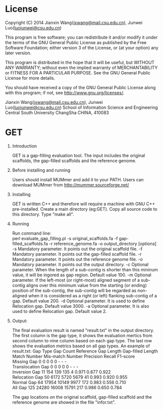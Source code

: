 License
=========

Copyright (C) 2014 Jianxin Wang(jxwang@mail.csu.edu.cn), Junwei Luo(luojunwei@csu.edu.cn)

This program is free software; you can redistribute it and/or
modify it under the terms of the GNU General Public License
as published by the Free Software Foundation; either version 3
of the License, or (at your option) any later version.

This program is distributed in the hope that it will be useful,
but WITHOUT ANY WARRANTY; without even the implied warranty of
MERCHANTABILITY or FITNESS FOR A PARTICULAR PURPOSE.  See the
GNU General Public License for more details.

You should have received a copy of the GNU General Public License
along with this program; if not, see <http://www.gnu.org/licenses/>.

Jianxin Wang(jxwang@mail.csu.edu.cn), Junwei Luo(luojunwei@csu.edu.cn)
School of Information Science and Engineering
Central South University
ChangSha
CHINA, 410083


GET
=================
1) Introduction

	GET is a gap-filling evaluation tool.
	The input includes the original scaffolds, the gap-filled scaffolds and the reference genome. 

2) Before installing and running
	
	Users should install MUMmer and add it to your PATH. 
	Users can download MUMmer from http://mummer.sourceforge.net/

3) Installing

	GET is written C++ and therefore will require a machine with GNU C++ pre-installed.
	Create a main directory (eg:GET). Copy all source code to this directory.
	Type "make all".

4) Running

	Run command line:  
	perl evaluate_gap_filling.pl -s original_scaffolds.fa -f gap-filled_scaffolds.fa -r reference_genome.fa -o output_directory [options]
	-s <scaffold file>
		Mandatory parameter. It points out the original scaffold file.
	-f <gap-filled scaffold file>
		Mandatory parameter. It points out the gap-filled scaffold file.
	-r <reference genome file>
		Mandatory parameter. It points out the reference genome file.
	-o <output directory>
		Mandatory parameter. It points out the output directory.
	-c <mininum contig length>
		Optional parameter. When the length of a sub-contig is shorter than this mininum value, it will be ingored as gap region. Default value 100.
	-m <minimum distance>
		Optional parameter. If the left-most (or right-most) aligned segment of a sub-contig aligns over this minimum value from the starting (or ending) position of the sub-contig, the sub-contig will be regarded as non-aligned when it is considered as a right (or left) flanking sub-contig of a gap. Default value 200.
	-d <mininum distance>
		Optional parameter. It is used to define Relocation gap. Default value 3000.
	-a <mininum times>
		Optional parameter. It is also used to define Relocation gap. Default value 2.
	
5) Output:

	The final evaluation result is named "result.txt" in the output directory.
	The first column is the gap type, it shows the evaluation mertics from second column to nine column based on each gap type.
	The last row shows the evaluation metrics based on all gap types.
	An example of result.txt:
	Gap Type            	Gap Count 	Reference Gap Length	Gap-filled Length   	Match Number   	Mis-match Number    	Precision 	Recall  	F1-score  
	Missing Gap         	0         	0                   	0                   	0              	0                   	-         	-       	-         
	Translocation Gap   	0         	0                   	0                   	0              	0                   	-         	-       	-         
	Inversion Gap       	11        	154                 	139                 	135            	4                   	0.971     	0.877   	0.922     
	Relocation Gap      	50        	6172                	5720                	5679           	41                  	0.993     	0.920   	0.955     
	Normal Gap          	64        	17954               	10149               	9977           	172                 	0.983     	0.556   	0.710     
	All Gap             	125       	24280               	16008               	15791          	217                 	0.986     	0.650   	0.784    
	
	The gap locations on the original scaffold, gap-filled scaffold and the reference genome are showed in the file "infor.txt".  
	
	
	
	
	
